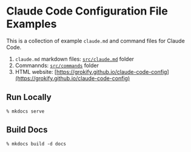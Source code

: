 # Claude Code Configuration File Examples

This is a collection of example `claude.md` and command files for Claude Code.

1. `claude.md` markdown files: [`src/claude.md`](src/claude.md) folder
1. Commannds: [`src/commands`](src/commands) folder
2. HTML website: [https://grokify.github.io/claude-code-config](https://grokify.github.io/claude-code-config)

## Run Locally

`% mkdocs serve`

## Build Docs

`% mkdocs build -d docs`
